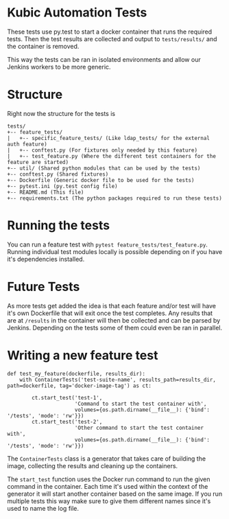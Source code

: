 # Kubic Automation Tests
These tests use py.test to start a docker container that runs the required tests. 
Then the test results are collected and output to `tests/results/` and the container is removed.

This way the tests can be ran in isolated environments and allow our Jenkins workers to be more generic.

# Structure
Right now the structure for the tests is 
    
    tests/
    +-- feature_tests/
    |   +-- specific_feature_tests/ (Like ldap_tests/ for the external auth feature)
    |   +-- conftest.py (For fixtures only needed by this feature)
    |   +-- test_feature.py (Where the different test containers for the feature are started)
    +-- util/ (Shared python modules that can be used by the tests)
    +-- conftest.py (Shared fixtures)
    +-- Dockerfile (Generic docker file to be used for the tests)
    +-- pytest.ini (py.test config file)
    +-- README.md (This file)
    +-- requirements.txt (The python packages required to run these tests)
    
# Running the tests
You can run a feature test with `pytest feature_tests/test_feature.py`. 
Running individual test modules locally is possible depending on if you have it's dependencies installed.

# Future Tests
As more tests get added the idea is that each feature and/or test will have it's own Dockerfile that will exit once the test completes. 
Any results that are at `/results` in the container will then be collected and can be parsed by Jenkins.
Depending on the tests some of them could even be ran in parallel.

# Writing a new feature test

```
def test_my_feature(dockerfile, results_dir):
    with ContainerTests('test-suite-name', results_path=results_dir, path=dockerfile, tag='docker-image-tag') as ct:

        ct.start_test('test-1',
                      'Command to start the test container with',
                      volumes={os.path.dirname(__file__): {'bind': '/tests', 'mode': 'rw'}})
        ct.start_test('test-2',
                      'Other command to start the test container with',
                      volumes={os.path.dirname(__file__): {'bind': '/tests', 'mode': 'rw'}})
```

The `ContainerTests` class is a generator that takes care of building the image, collecting the results and cleaning up the containers.

The `start_test` function uses the Docker run command to run the given command in the container. 
Each time it's used within the context of the generator it will start another container based on the same image.
If you run multiple tests this way make sure to give them different names since it's used to name the log file.

